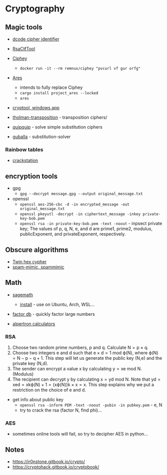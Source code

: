 # Cryptography

## Magic tools

- [dcode cipher identifier](https://www.dcode.fr/cipher-identifier)
- [RsaCtfTool](https://github.com/RsaCtfTool/RsaCtfTool)
- [Ciphey](https://github.com/Ciphey/Ciphey)
  - `docker run -it --rm remnux/ciphey "pvcurl vf gur orfg"`
- [Ares](https://github.com/bee-san/Ares)

  - intends to fully replace Ciphey
  - `cargo install project_ares --locked`
  - `ares`

- [cryptool, windows app](https://www.cryptool.org/en/)

- [tholman-transposition](https://tholman.com/other/transposition/) - transposition ciphers/

- [quipquip](https://www.quipqiup.com/) - solve simple substitution ciphers
- [guballa](https://www.guballa.de/substitution-solver) - substitution-solver

### Rainbow tables

- [crackstation](https://crackstation.net/)

## encryption tools

- gpg
  - `gpg --decrypt message.gpg --output original_message.txt`
- openssl
  - `openssl aes-256-cbc -d -in encrypted_message -out original_message.txt`
  - `openssl pkeyutl -decrypt -in ciphertext_message -inkey private-key-bob.pem`
  - `openssl rsa -in private-key-bob.pem -text -noout` - inpsect private key; The values of p, q, N, e, and d are prime1, prime2, modulus, publicExponent, and privateExponent, respectively.

## Obscure algorithms

- [Twin hex cypher](https://www.calcresult.com/misc/cyphers/twin-hex.html)
- [spam-mimic, spammimic](https://www.spammimic.com/explain.shtml)

## Math

- [sagemath](https://www.sagemath.org/)

  - [install](https://doc.sagemath.org/html/en/reference/spkg/_sagemath.html) - use on Ubuntu, Arch, WSL...

- [factor db](http://factordb.com/) - quickly factor large numbers
- [alpertron calculators](https://www.alpertron.com/CALTORS.HTM)

### RSA

1. Choose two random prime numbers, p and q. Calculate N = p × q.
2. Choose two integers e and d such that e × d = 1 mod ϕ(N), where ϕ(N) = N − p − q + 1. This step will let us generate the public key (N,e) and the private key (N,d).
3. The sender can encrypt a value x by calculating y = xe mod N. (Modulus)
4. The recipient can decrypt y by calculating x = yd mod N. Note that yd = xed = xkϕ(N) + 1 = (xϕ(N))k × x = x. This step explains why we put a restriction on the choice of e and d.

- get info about public key
  - `openssl rsa -inform PEM -text -noout -pubin -in pubkey.pem` - e, N
  - try to crack the rsa (factor N, find phi)...

### AES

- sometimes online tools will fail, so try to decipher AES in python...

## Notes

- https://ir0nstone.gitbook.io/crypto/
- https://cryptohack.gitbook.io/cryptobook/

